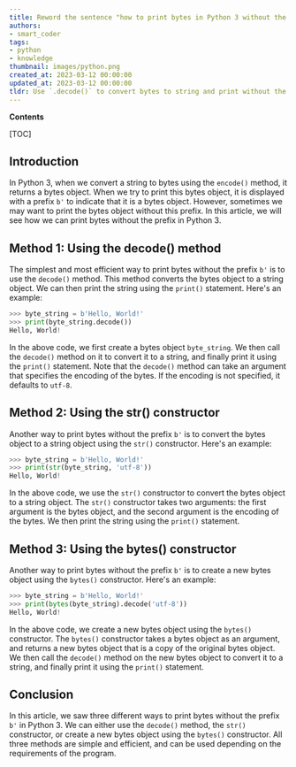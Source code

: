 ```yaml
---
title: Reword the sentence "how to print bytes in Python 3 without the prefix 'b'"
authors:
- smart_coder
tags:
- python
- knowledge
thumbnail: images/python.png
created_at: 2023-03-12 00:00:00
updated_at: 2023-03-12 00:00:00
tldr: Use `.decode()` to convert bytes to string and print without the b` prefix.
---
```


**Contents**

[TOC]

Introduction
------------
In Python 3, when we convert a string to bytes using the `encode()` method, it returns a bytes object. When we try to print this bytes object, it is displayed with a prefix `b'` to indicate that it is a bytes object. However, sometimes we may want to print the bytes object without this prefix. In this article, we will see how we can print bytes without the prefix in Python 3.

Method 1: Using the decode() method
----------------------------------
The simplest and most efficient way to print bytes without the prefix `b'` is to use the `decode()` method. This method converts the bytes object to a string object. We can then print the string using the `print()` statement. Here's an example:

```python
>>> byte_string = b'Hello, World!'
>>> print(byte_string.decode())
Hello, World!
```

In the above code, we first create a bytes object `byte_string`. We then call the `decode()` method on it to convert it to a string, and finally print it using the `print()` statement. Note that the `decode()` method can take an argument that specifies the encoding of the bytes. If the encoding is not specified, it defaults to `utf-8`.

Method 2: Using the str() constructor
--------------------------------------
Another way to print bytes without the prefix `b'` is to convert the bytes object to a string object using the `str()` constructor. Here's an example:

```python
>>> byte_string = b'Hello, World!'
>>> print(str(byte_string, 'utf-8'))
Hello, World!
```

In the above code, we use the `str()` constructor to convert the bytes object to a string object. The `str()` constructor takes two arguments: the first argument is the bytes object, and the second argument is the encoding of the bytes. We then print the string using the `print()` statement.

Method 3: Using the bytes() constructor
----------------------------------------
Another way to print bytes without the prefix `b'` is to create a new bytes object using the `bytes()` constructor. Here's an example:

```python
>>> byte_string = b'Hello, World!'
>>> print(bytes(byte_string).decode('utf-8'))
Hello, World!
```

In the above code, we create a new bytes object using the `bytes()` constructor. The `bytes()` constructor takes a bytes object as an argument, and returns a new bytes object that is a copy of the original bytes object. We then call the `decode()` method on the new bytes object to convert it to a string, and finally print it using the `print()` statement.

Conclusion
----------
In this article, we saw three different ways to print bytes without the prefix `b'` in Python 3. We can either use the `decode()` method, the `str()` constructor, or create a new bytes object using the `bytes()` constructor. All three methods are simple and efficient, and can be used depending on the requirements of the program.
